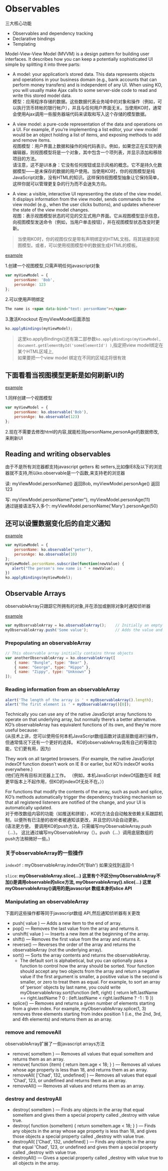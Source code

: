 # Observables
三大核心功能
+ Observables and dependency tracking
+ Declarative bindings
+ Templating

Model-View-View Model (MVVM) is a design pattern for building user interfaces. It describes how you can keep a potentially sophisticated UI simple by splitting it into three parts:
+ A model: your application’s stored data. This data represents objects and operations in your business domain (e.g., bank accounts that can perform money transfers) and is independent of any UI. When using KO, you will usually make Ajax calls to some server-side code to read and write this stored model data. <br/>
模型：应用程序存储的数据。这些数据代表业务域中的对象和操作（例如，可以执行货币转帐的银行帐户），并且与任何用户界面无关。当使用KO时，通常会使用Ajax调用一些服务器端代码来读取和写入这个存储的模型数据。

+ A view model: a pure-code representation of the data and operations on a UI. For example, if you’re implementing a list editor, your view model would be an object holding a list of items, and exposing methods to add and remove items. <br/>
视图模型：用户界面上数据和操作的纯代码表示。例如，如果您正在实现列表编辑器，则视图模型将是一个对象，其中包含一个项列表，并显示添加和移除项目的方法。<br/>
请注意，这不是UI本身：它没有任何按钮或显示风格的概念。它不是持久化数据模型——是未保存的数据的用户使用。当使用KO时，你的视图模型是纯JavaScript对象，没有HTML的知识。这样保持视图模型抽象让它保持简单，这样你就可以管理更复杂的行为而不会迷失方向。<br/>
+ A view: a visible, interactive UI representing the state of the view model. It displays information from the view model, sends commands to the view model (e.g., when the user clicks buttons), and updates whenever the state of the view model changes. <br/>
视图：表示视图模型状态的可见的交互式用户界面。它从视图模型显示信息，向视图模型发送命令（例如，当用户单击按钮），并在视图模型状态改变时更新。

> 当使用KO时，你的视图仅仅是带有声明绑定的HTML文档，将其链接到视图模型。或者，可以使用视图模型中的数据生成HTML的模板。

[example](./src/demo1/index.html)

1.创建一个视图模型,只需声明任何javascript对象
```javascript
var myViewModel = {
    personName: 'Bob',
    personAge: 123
};
```

2.可以使用声明绑定
```html
The name is <span data-bind="text: personName"></span>
```

3.激活Knockout
在myViewModel后面添加
```javascript
ko.applyBindings(myViewModel);
```

> 这里ko.applyBindings()还有第二部参数`ko.applyBindings(myViewModel, document.getElementById('someElementId') )`,指定把view model绑定在某个HTML区域上, <br/>
如果要把一个view model 绑定在不同的区域这将很有效

## 下面看看当视图模型更新是如何刷新UI的
[example](./src/demo2/index.html)

1.同样创建一个视图模型
```javascript
var myViewModel = {
    personName: ko.observable('Bob'),
    personAge: ko.observable(123)
};
```
2.现在不需要去修改html的内容,就能检测personName,personAge的数据修改,来刷新UI

## Reading and writing observables
由于不是所有浏览器都支持javascript getters 和 setters,比如像IE8及以下的浏览器就不支持,所以ko.observable是一个函数,来支持老的浏览器

读: myViewModel.personName() 返回Bob, myViewModel.personAge() 返回123

写: myViewModel.personName("peter"), myViewModel.personAge(11) <br/>
通过链接语法写入多个: myViewModel.personName('Mary').personAge(50)

## 还可以设置数据变化后的自定义通知

[example](./src/demo3/index.html)
```javascript
var myViewModel = {
    personName: ko.observable("peter"),
    personAge: ko.observable(10)
};
myViewModel.personName.subscribe(function(newValue) {
   alert("The person's new name is " + newValue);
})
ko.applyBindings(myViewModel);
```

## Observable Arrays
observableArray只跟踪它所拥有的对象,并在添加或删除对象时通知侦听器

[example](./src/writable_computed_observables/demo2.html)
```javascript
var myObservableArray = ko.observableArray();    // Initially an empty array
myObservableArray.push('Some value');            // Adds the value and notifies observers
```

### Prepopulating an observableArray
```javascript
// This observable array initially contains three objects
var anotherObservableArray = ko.observableArray([
    { name: "Bungle", type: "Bear" },
    { name: "George", type: "Hippo" },
    { name: "Zippy", type: "Unknown" }
]);
```

### Reading information from an observableArray
```javascript
alert('The length of the array is ' + myObservableArray().length);
alert('The first element is ' + myObservableArray()[0]);
```

Technically you can use any of the native JavaScript array functions to operate on that underlying array, but normally there’s a better alternative. KO’s observableArray has equivalent functions of its own, and they’re more useful because: <br/>
(从技术上讲，您可以使用任何本机JavaScript数组函数对该底层数组进行操作，但通常情况下还有一个更好的选择。 KO的observableArray具有自己的等效功能，它们更有用，因为)<br/>

They work on all targeted browsers. (For example, the native JavaScript indexOf function doesn’t work on IE 8 or earlier, but KO’s indexOf works everywhere.) <br/>
(他们在所有目标浏览器上工作。 （例如，本机JavaScript indexOf函数在IE 8或更早版本上不起作用，但KO的indexOf无处不在。）) <br/>

For functions that modify the contents of the array, such as push and splice, KO’s methods automatically trigger the dependency tracking mechanism so that all registered listeners are notified of the change, and your UI is automatically updated. <br/>
对于修改数组内容的功能（如推送和拼接），KO的方法会自动触发依赖关系跟踪机制，以便所有已注册的收听者被通知该更改，并且您的UI会自动更新。 <br/>
(语法更方便。 要调用KO的push方法，只需编写myObservableArray.push（...）。 这比通过编写myObservableArray（）。push（...）调用底层数组的push方法稍微好一些。) <br/>

### 关于observableArray的一些操作
`indexOf` : myObservableArray.indexOf('Blah') 如果没找到返回-1

`slice`: **myObservableArray.slice(...) 这里有个不区分myObservableArray不加()是调用observable的slice方法, myObservableArray().slice(...) 这里 myObservableArray()调用的是javascript 数组本身的slice API**

### Manipulating an observableArray
下面的这些操作都等同于javascript数组 API,然后通知侦听器有关更改
+ push( value ) — Adds a new item to the end of array.
+ pop() — Removes the last value from the array and returns it.
+ unshift( value ) — Inserts a new item at the beginning of the array.
+ shift() — Removes the first value from the array and returns it.
+ reverse() — Reverses the order of the array and returns the observableArray (not the underlying array).
+ sort() — Sorts the array contents and returns the observableArray.
  + The default sort is alphabetical, but you can optionally pass a function to control how the array should be sorted. Your function should accept any two objects from the array and return a negative value if the first argument is smaller, a positive value is the second is smaller, or zero to treat them as equal. For example, to sort an array of ‘person’ objects by last name, you could write myObservableArray.sort(function (left, right) { return left.lastName == right.lastName ? 0 : (left.lastName < right.lastName ? -1 : 1) })
+ splice() — Removes and returns a given number of elements starting from a given index. For example, myObservableArray.splice(1, 3) removes three elements starting from index position 1 (i.e., the 2nd, 3rd, and 4th elements) and returns them as an array.

### remove and removeAll
observableArray扩展了一些javascript arrays方法

+ remove( someItem ) — Removes all values that equal someItem and returns them as an array.
+ remove( function (item) { return item.age < 18; } ) — Removes all values whose age property is less than 18, and returns them as an array.
+ removeAll( ['Chad', 132, undefined] ) — Removes all values that equal 'Chad', 123, or undefined and returns them as an array.
+ removeAll() — Removes all values and returns them as an array.

### destroy and destroyAll
+ destroy( someItem ) — Finds any objects in the array that equal someItem and gives them a special property called _destroy with value true.
+ destroy( function (someItem) { return someItem.age < 18; } ) — Finds any objects in the array whose age property is less than 18, and gives those objects a special property called _destroy with value true.
+ destroyAll( ['Chad', 132, undefined] ) — Finds any objects in the array that equal 'Chad', 123, or undefined and gives them a special property called _destroy with value true.
+ destroyAll() — Gives a special property called _destroy with value true to all objects in the array.
